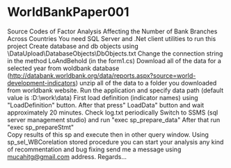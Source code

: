# WorldBankPaper001
Source Codes of Factor Analysis Affecting the Number of Bank Branches Across Countries 
You need SQL Server and .Net client utilities to run this project
Create database and db objects using \DataUpload\DatabaseObjects\DbObjects.txt
Change the connection string in the method LoAndBehold (in the form1.cs)
Download all of the data for a selected year from woldbank database (http://databank.worldbank.org/data/reports.aspx?source=world-development-indicators)
unzip all of the data to a folder you downloaded from worldbank website.
Run the application and specify data path (default value is :D:\work\data\)
First load definition (indicator names) using "LoadDefinition" button.
After that press" LoadData" button and wait approximately 20 minutes. 
Check log.txt periodically
Switch to  SSMS (sql server management studio) and run  "exec sp_prepare_data"
After that run "exec sp_prepareStmt"  
Copy results of this sp and execute then in other query window.
Using sp_sel_WBCorelation stored procedure you can start your analysis
any kind of recommentation and bug fixing send me a message using mucahitg@gmail.com address. 
Regards...
